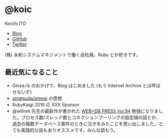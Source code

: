 # @koic

Koichi ITO

* [Blog](http://koic.hatenablog.com/)
* [GitHub](https://github.com/koic)
* [Twitter](https://twitter.com/koic)

(株) 永和システムマネジメントで働く会社員。Ruby とか好きです。

## 最近気になること

* Ginza.rb のおかげで、Blog はじめました (もう Internet Archive とは呼ばせないぞ)
* [amatsuda/arenai](https://github.com/amatsuda/arenai) の思想
* RubyKaigi 2016 の XXX Sponsor
* @willnet 先生の最新作が書かれた [WEB+DB PRESS Vol.94](https://www.amazon.co.jp/exec/obidos/ASIN/4774182869) 勉強になりました。プロセス数/スレッド数とコネクションプーリングの設定値の話とか、過去の複数データベース案件のときに泣きをみたことを思い出しました。とても実践的な話もありオススメです。みんな読もう。
